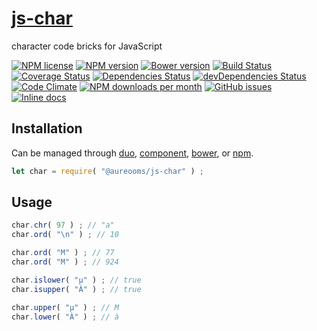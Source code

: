 [js-char](http://aureooms.github.io/js-char)
==

character code bricks for JavaScript

[![NPM license](http://img.shields.io/npm/l/@aureooms/js-char.svg?style=flat)](https://raw.githubusercontent.com/aureooms/js-char/master/LICENSE)
[![NPM version](http://img.shields.io/npm/v/@aureooms/js-char.svg?style=flat)](https://www.npmjs.org/package/@aureooms/js-char)
[![Bower version](http://img.shields.io/bower/v/@aureooms/js-char.svg?style=flat)](http://bower.io/search/?q=@aureooms/js-char)
[![Build Status](http://img.shields.io/travis/aureooms/js-char.svg?style=flat)](https://travis-ci.org/aureooms/js-char)
[![Coverage Status](http://img.shields.io/coveralls/aureooms/js-char.svg?style=flat)](https://coveralls.io/r/aureooms/js-char)
[![Dependencies Status](http://img.shields.io/david/aureooms/js-char.svg?style=flat)](https://david-dm.org/aureooms/js-char#info=dependencies)
[![devDependencies Status](http://img.shields.io/david/dev/aureooms/js-char.svg?style=flat)](https://david-dm.org/aureooms/js-char#info=devDependencies)
[![Code Climate](http://img.shields.io/codeclimate/github/aureooms/js-char.svg?style=flat)](https://codeclimate.com/github/aureooms/js-char)
[![NPM downloads per month](http://img.shields.io/npm/dm/@aureooms/js-char.svg?style=flat)](https://www.npmjs.org/package/@aureooms/js-char)
[![GitHub issues](http://img.shields.io/github/issues/aureooms/js-char.svg?style=flat)](https://github.com/aureooms/js-char/issues)
[![Inline docs](http://inch-ci.org/github/aureooms/js-char.svg?branch=master&style=shields)](http://inch-ci.org/github/aureooms/js-char)

## Installation

Can be managed through [duo](https://github.com/duojs/duo),
[component](https://github.com/componentjs/component),
[bower](https://github.com/bower/bower), or
[npm](https://github.com/npm/npm).

```js
let char = require( "@aureooms/js-char" ) ;
```

## Usage

```js
char.chr( 97 ) ; // "a"
char.ord( "\n" ) ; // 10

char.ord( "M" ) ; // 77
char.ord( "Μ" ) ; // 924

char.islower( "µ" ) ; // true
char.isupper( "À" ) ; // true

char.upper( "µ" ) ; // Μ
char.lower( "À" ) ; // à
```
